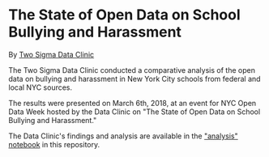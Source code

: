 # The State of Open Data on School Bullying and Harassment

By [Two Sigma Data Clinic](https://www.twosigma.com/about/data-clinic/#home)

The Two Sigma Data Clinic conducted a comparative analysis of the open data on bullying and harassment in New York City schools from federal and local NYC sources. 

The results were presented on March 6th, 2018, at an event for NYC Open Data Week hosted by the Data Clinic on "The State of Open Data on School Bullying and Harassment."

The Data Clinic's findings and analysis are available in the ["analysis" notebook](https://github.com/tsdataclinic/open-data-week/blob/master/analysis.ipynb) in this repository.